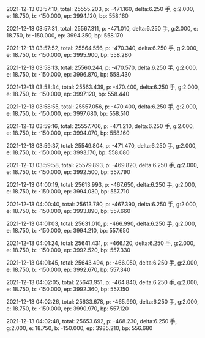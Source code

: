 2021-12-13 03:57:10, total: 25555.203, p: -471.160, delta:6.250 手, g:2.000, e: 18.750, b: -150.000, ep: 3994.120, bp: 558.160

2021-12-13 03:57:31, total: 25567.311, p: -471.010, delta:6.250 手, g:2.000, e: 18.750, b: -150.000, ep: 3994.350, bp: 558.170

2021-12-13 03:57:52, total: 25564.556, p: -470.340, delta:6.250 手, g:2.000, e: 18.750, b: -150.000, ep: 3995.900, bp: 558.280

2021-12-13 03:58:13, total: 25560.244, p: -470.570, delta:6.250 手, g:2.000, e: 18.750, b: -150.000, ep: 3996.870, bp: 558.430

2021-12-13 03:58:34, total: 25563.439, p: -470.400, delta:6.250 手, g:2.000, e: 18.750, b: -150.000, ep: 3997.120, bp: 558.440

2021-12-13 03:58:55, total: 25557.056, p: -470.400, delta:6.250 手, g:2.000, e: 18.750, b: -150.000, ep: 3997.680, bp: 558.510

2021-12-13 03:59:16, total: 25557.706, p: -471.210, delta:6.250 手, g:2.000, e: 18.750, b: -150.000, ep: 3994.070, bp: 558.160

2021-12-13 03:59:37, total: 25549.804, p: -471.470, delta:6.250 手, g:2.000, e: 18.750, b: -150.000, ep: 3993.170, bp: 558.080

2021-12-13 03:59:58, total: 25579.893, p: -469.820, delta:6.250 手, g:2.000, e: 18.750, b: -150.000, ep: 3992.500, bp: 557.790

2021-12-13 04:00:19, total: 25613.993, p: -467.650, delta:6.250 手, g:2.000, e: 18.750, b: -150.000, ep: 3994.030, bp: 557.710

2021-12-13 04:00:40, total: 25613.780, p: -467.390, delta:6.250 手, g:2.000, e: 18.750, b: -150.000, ep: 3993.890, bp: 557.660

2021-12-13 04:01:03, total: 25631.010, p: -466.990, delta:6.250 手, g:2.000, e: 18.750, b: -150.000, ep: 3994.210, bp: 557.650

2021-12-13 04:01:24, total: 25641.431, p: -466.120, delta:6.250 手, g:2.000, e: 18.750, b: -150.000, ep: 3992.520, bp: 557.330

2021-12-13 04:01:45, total: 25643.494, p: -466.050, delta:6.250 手, g:2.000, e: 18.750, b: -150.000, ep: 3992.670, bp: 557.340

2021-12-13 04:02:05, total: 25643.951, p: -464.840, delta:6.250 手, g:2.000, e: 18.750, b: -150.000, ep: 3992.360, bp: 557.150

2021-12-13 04:02:26, total: 25633.678, p: -465.990, delta:6.250 手, g:2.000, e: 18.750, b: -150.000, ep: 3990.970, bp: 557.120

2021-12-13 04:02:48, total: 25653.692, p: -468.230, delta:6.250 手, g:2.000, e: 18.750, b: -150.000, ep: 3985.210, bp: 556.680